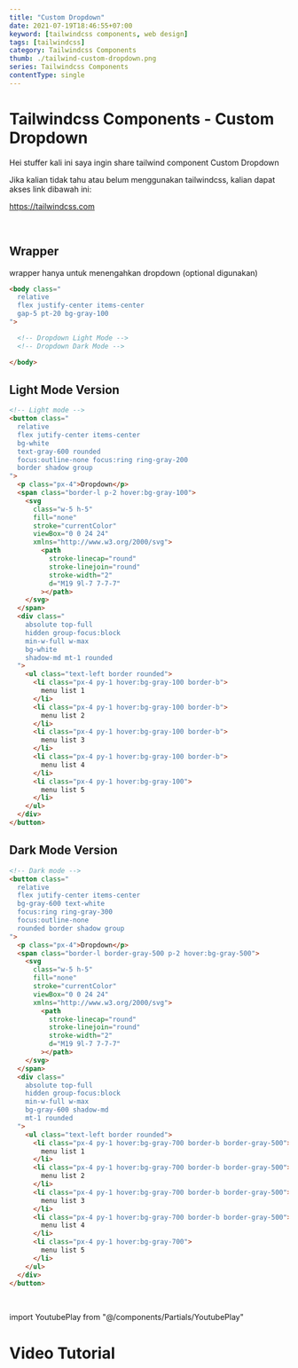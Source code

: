 ```yaml
---
title: "Custom Dropdown"
date: 2021-07-19T18:46:55+07:00
keyword: [tailwindcss components, web design]
tags: [tailwindcss]
category: Tailwindcss Components
thumb: ./tailwind-custom-dropdown.png
series: Tailwindcss Components
contentType: single
---
```


# Tailwindcss Components - Custom Dropdown

Hei stuffer kali ini saya ingin share tailwind component Custom Dropdown

Jika kalian tidak tahu atau belum menggunakan tailwindcss, kalian dapat akses link dibawah ini:

https://tailwindcss.com

<br/>

## Wrapper
wrapper hanya untuk menengahkan dropdown (optional digunakan)
```html
<body class="
  relative 
  flex justify-center items-center 
  gap-5 pt-20 bg-gray-100
">

  <!-- Dropdown Light Mode -->
  <!-- Dropdown Dark Mode -->

</body>
```

## Light Mode Version
```html
<!-- Light mode -->
<button class="
  relative 
  flex jutify-center items-center 
  bg-white 
  text-gray-600 rounded 
  focus:outline-none focus:ring ring-gray-200
  border shadow group
">
  <p class="px-4">Dropdown</p>
  <span class="border-l p-2 hover:bg-gray-100">
    <svg 
      class="w-5 h-5" 
      fill="none" 
      stroke="currentColor" 
      viewBox="0 0 24 24" 
      xmlns="http://www.w3.org/2000/svg">
        <path 
          stroke-linecap="round" 
          stroke-linejoin="round" 
          stroke-width="2" 
          d="M19 9l-7 7-7-7"
        ></path>
    </svg>
  </span>
  <div class="
    absolute top-full
    hidden group-focus:block 
    min-w-full w-max 
    bg-white 
    shadow-md mt-1 rounded
  ">
    <ul class="text-left border rounded">
      <li class="px-4 py-1 hover:bg-gray-100 border-b">
        menu list 1
      </li>
      <li class="px-4 py-1 hover:bg-gray-100 border-b">
        menu list 2
      </li>
      <li class="px-4 py-1 hover:bg-gray-100 border-b">
        menu list 3
      </li>
      <li class="px-4 py-1 hover:bg-gray-100 border-b">
        menu list 4
      </li>
      <li class="px-4 py-1 hover:bg-gray-100">
        menu list 5
      </li>
    </ul>
  </div>
</button>
```

## Dark Mode Version
```html
<!-- Dark mode -->
<button class="
  relative 
  flex jutify-center items-center 
  bg-gray-600 text-white 
  focus:ring ring-gray-300 
  focus:outline-none
  rounded border shadow group
">
  <p class="px-4">Dropdown</p>
  <span class="border-l border-gray-500 p-2 hover:bg-gray-500">
    <svg 
      class="w-5 h-5" 
      fill="none" 
      stroke="currentColor" 
      viewBox="0 0 24 24" 
      xmlns="http://www.w3.org/2000/svg">
        <path 
          stroke-linecap="round" 
          stroke-linejoin="round" 
          stroke-width="2" 
          d="M19 9l-7 7-7-7"
        ></path>
    </svg>
  </span>
  <div class="
    absolute top-full 
    hidden group-focus:block 
    min-w-full w-max 
    bg-gray-600 shadow-md 
    mt-1 rounded
  ">
    <ul class="text-left border rounded">
      <li class="px-4 py-1 hover:bg-gray-700 border-b border-gray-500">
        menu list 1
      </li>
      <li class="px-4 py-1 hover:bg-gray-700 border-b border-gray-500">
        menu list 2
      </li>
      <li class="px-4 py-1 hover:bg-gray-700 border-b border-gray-500">
        menu list 3
      </li>
      <li class="px-4 py-1 hover:bg-gray-700 border-b border-gray-500">
        menu list 4
      </li>
      <li class="px-4 py-1 hover:bg-gray-700">
        menu list 5
      </li>
    </ul>
  </div>
</button>
```

<br/>

import YoutubePlay from "@/components/Partials/YoutubePlay"

# Video Tutorial
<YoutubePlay id="mXzrQtOtI1A"/>